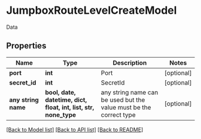 # JumpboxRouteLevelCreateModel

Data

## Properties
Name | Type | Description | Notes
------------ | ------------- | ------------- | -------------
**port** | **int** | Port | [optional] 
**secret_id** | **int** | SecretId | [optional] 
**any string name** | **bool, date, datetime, dict, float, int, list, str, none_type** | any string name can be used but the value must be the correct type | [optional]

[[Back to Model list]](../README.md#documentation-for-models) [[Back to API list]](../README.md#documentation-for-api-endpoints) [[Back to README]](../README.md)



